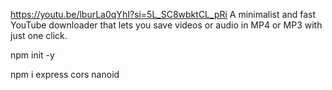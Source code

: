 https://youtu.be/lburLa0qYhI?si=5L_SC8wbktCL_pRi
A minimalist and fast YouTube downloader that lets you save videos or audio in MP4 or MP3 with just one click.

npm init -y

npm i express cors nanoid
